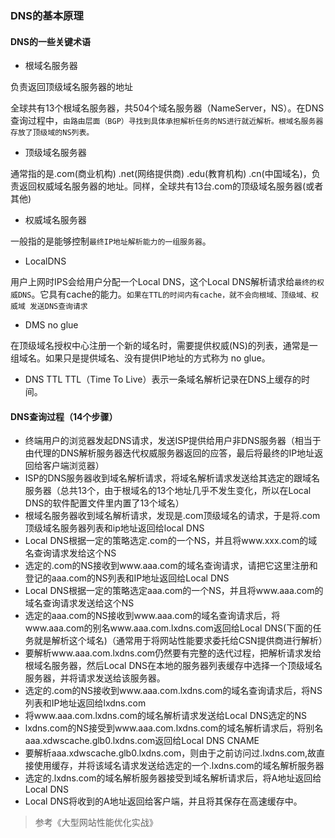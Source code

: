### DNS的基本原理

#### DNS的一些关键术语
* 根域名服务器

负责返回顶级域名服务器的地址

全球共有13个根域名服务器，共504个域名服务器（NameServer，NS）。在DNS查询过程中，```由路由层面（BGP）寻找到具体承担解析任务的NS进行就近解析。根域名服务器存放了顶级域的NS列表。```
* 顶级域名服务器

通常指的是.com(商业机构) .net(网络提供商)  .edu(教育机构)  .cn(中国域名)，负责返回权威域名服务器的地址。同样，全球共有13台.com的顶级域名服务器(或者其他)
* 权威域名服务器

一般指的是能够控制```最终IP地址解析能力的一组服务器```。
* LocalDNS

用户上网时IPS会给用户分配一个Local DNS，这个Local DNS解析请求给```最终的权威DNS```。它具有cache的能力。```如果在TTL的时间内有cache，就不会向根域、顶级域、权威域 发送DNS查询请求```

* DMS no glue

在顶级域名授权中心注册一个新的域名时，需要提供权威(NS)的列表，通常是一组域名。如果只是提供域名、没有提供IP地址的方式称为 no glue。

* DNS TTL
TTL（Time To Live）表示一条域名解析记录在DNS上缓存的时间。

#### DNS查询过程（14个步骤）
* 终端用户的浏览器发起DNS请求，发送ISP提供给用户非DNS服务器（相当于由代理的DNS解析服务器迭代权威服务器返回的应答，最后将最终的IP地址返回给客户端浏览器）
* ISP的DNS服务器收到域名解析请求，将域名解析请求发送给其选定的跟域名服务器（总共13个，由于根域名的13个地址几乎不发生变化，所以在Local DNS的软件配置文件里内置了13个域名）
* 根域名服务器收到域名解析请求，发现是.com顶级域名的请求，于是将.com顶级域名服务器列表和ip地址返回给local DNS
* Local DNS根据一定的策略选定.com的一个NS，并且将www.xxx.com的域名查询请求发给这个NS
* 选定的.com的NS接收到www.aaa.com的域名查询请求，请把它这里注册和登记的aaa.com的NS列表和IP地址返回给Local DNS
* Local DNS根据一定的策略选定aaa.com的一个NS，并且将www.aaa.com的域名查询请求发送给这个NS
* 选定的aaa.com的NS接收到www.aaa.com的域名查询请求后，将www.aaa.com的别名www.aaa.com.lxdns.com返回给Local DNS(下面的任务就是解析这个域名)（通常用于将网站性能要求委托给CSN提供商进行解析）
* 要解析www.aaa.com.lxdns.com仍然要有完整的迭代过程，把解析请求发给根域名服务器，然后Local DNS在本地的服务器列表缓存中选择一个顶级域名服务器，并将请求发送给该服务器。
* 选定的.com的NS接收到www.aaa.com.lxdns.com的域名查询请求后，将NS列表和IP地址返回给lxdns.com
* 将www.aaa.com.lxdns.com的域名解析请求发送给Local DNS选定的NS
* lxdns.com的NS接受到www.aaa.com.lxdns.com的域名解析请求后，将别名aaa.xdwscache.glb0.lxdns.com返回给Local DNS CNAME
* 要解析aaa.xdwscache.glb0.lxdns.com，则由于之前访问过.lxdns.com,故直接使用缓存，并将该域名请求发送给选定的一个.lxdns.com的域名解析服务器
* 选定的.lxdns.com的域名解析服务器接受到域名解析请求后，将A地址返回给Local DNS
* Local DNS将收到的A地址返回给客户端，并且将其保存在高速缓存中。






>参考《大型网站性能优化实战》
